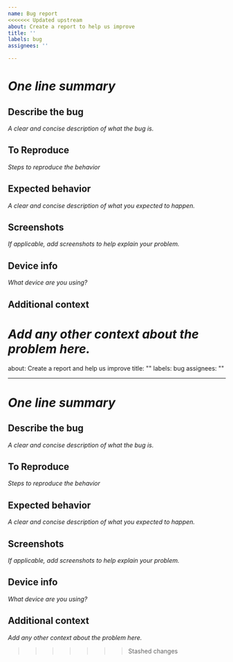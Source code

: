 ```yaml
---
name: Bug report
<<<<<<< Updated upstream
about: Create a report to help us improve
title: ''
labels: bug
assignees: ''

---
```


# _One line summary_

## Describe the bug

_A clear and concise description of what the bug is._

## To Reproduce

_Steps to reproduce the behavior_

## Expected behavior

_A clear and concise description of what you expected to happen._

## Screenshots

_If applicable, add screenshots to help explain your problem._

## Device info

_What device are you using?_

## Additional context

# _Add any other context about the problem here._

about: Create a report and help us improve
title: ""
labels: bug
assignees: ""

---

# _One line summary_

## Describe the bug

_A clear and concise description of what the bug is._

## To Reproduce

_Steps to reproduce the behavior_

## Expected behavior

_A clear and concise description of what you expected to happen._

## Screenshots

_If applicable, add screenshots to help explain your problem._

## Device info

_What device are you using?_

## Additional context

_Add any other context about the problem here._

> > > > > > > Stashed changes
